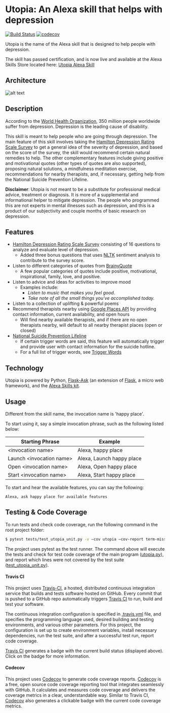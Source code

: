 # Utopia: An Alexa skill that helps with depression
[![Build Status](https://travis-ci.org/k-chuang/utopia-alexa-skill.svg?branch=master)](https://travis-ci.org/k-chuang/utopia-alexa-skill) [![codecov](https://codecov.io/gh/k-chuang/utopia-alexa-skill/branch/master/graph/badge.svg)](https://codecov.io/gh/k-chuang/utopia-alexa-skill)


Utopia is the name of the Alexa skill that is designed to help people with depression.

The skill has passed certification, and is now live and available at the Alexa Skills Store located here: [Utopia Alexa Skill](https://www.amazon.com/Kevin-Chuang-Utopia/dp/B07CZWS8B2/ref=sr_1_1?s=digital-skills&ie=UTF8&qid=1527870855&sr=1-1&keywords=utopia&dpID=41eETH9Rc5L&preST=_SY300_QL70_&dpSrc=srch)
## Architecture
![alt text](images/Utopia-alexa-skill-architecture.png)

## Description

According to the [World Health Organization](http://www.who.int/mediacentre/factsheets/fs369/en/), 350 million people worldwide
suffer from depression. Depression is the leading cause of disability.

This skill is meant to help people who are going through depression. The main feature of this skill involves taking
the [Hamilton Depression Rating Scale Survey](https://www.psychcongress.com/saundras-corner/scales-screeners/depression/hamilton-depression-rating-scale-ham-d) to get a general idea of the severity of depression, and based on the score
of the survey, the skill would recommend certain natural remedies to help. The other complementary features include giving
positive and motivational quotes (other types of quotes are also supported), proposing natural solutions, a mindfulness meditation exercise,
recommendations for nearby therapists, and, if necessary, getting help from the National Suicide Prevention Lifeline.

**Disclaimer**: Utopia is not meant to be a substitute for professional medical advice, treatment or diagnosis.
It is more of a supplemental and informational helper to mitigate depression. The people who programmed this are not experts in mental illnesses such as depression,
and this is a product of our subjectivity and couple months of basic research on depression.

## Features

* [Hamilton Depression Rating Scale Survey](https://www.psychcongress.com/saundras-corner/scales-screeners/depression/hamilton-depression-rating-scale-ham-d) consisting of 16 questions to analyze and evaluate level of depression.
  * Added three bonus questions that uses [NLTK](http://www.nltk.org/) sentiment analysis to contribute to the survey score.
* Listen to different categories of quotes from [BrainyQuote](https://www.brainyquote.com/)
  * A few popular categories of quotes include positive, motivational, inspirational, family, love, and positive.
* Listen to advice and ideas for activities to improve mood
  * Examples include:
    * *Listen to music that makes you feel good.*
    * *Take note of all the small things you've accomplished today.*
* Listen to a collection of uplifting & powerful poems
* Recommend therapists nearby using [Google Places API](https://developers.google.com/places/) by providing contact information, current availability, and open hours
  * Will find nearby available therapists, and if there are no open therapists nearby, will default to all nearby therapist places (open or closed)
* [National Suicide Prevention Lifeline](https://suicidepreventionlifeline.org/)
  * If certain trigger words are said, this feature will automatically trigger and provide user with contact information for the suicide hotline.
  * For a full list of trigger words, see [Trigger Words](speech_assets/custom_slot_types/TriggerWords.txt)

## Technology

Utopia is powered by Python, [Flask-Ask](http://flask-ask.readthedocs.io/en/latest/) (an extension of [Flask](http://flask.pocoo.org/docs/0.12/),
a micro web framework), and the [Alexa Skills kit](https://developer.amazon.com/alexa-skills-kit).

## Usage
Different from the skill name, the invocation name is 'happy place'.

To start using it, say a simple invocation phrase, such as the following listed below:

| Starting Phrase                          | Example                              |
|------------------------------------------|--------------------------------------|
| \<invocation name>                        | Alexa, happy place                        |
| Launch \<invocation name>                 | Alexa, Launch happy place                  |
| Open \<invocation name>                   | Alexa, Open happy place                  |
| Start \<invocation name>                  | Alexa, Start happy place                  |


To start and hear the available features, you can say the following:

    Alexa, ask happy place for available features

## Testing & Code Coverage
To run tests and check code coverage, run the following command in the root project folder:

```bash
$ pytest tests/test_utopia_unit.py -v —cov utopia —cov-report term-missing
```

The project uses pytest as the test runner. The command above will execute the tests and check for test code coverage of the main program ([utopia.py](utopia.py)), and report which lines were not covered by the test suite ([test_utopia_unit.py](tests/test_utopia_unit.py)).

#### Travis CI
This project uses [Travis-CI](https://travis-ci.org/), a hosted, distributed continuous integration service that builds and tests software hosted on GitHub. Every commit that is pushed to a GitHub repo automatically triggers [Travis CI](https://travis-ci.org/) to run, build and test your software.

The continuous integration configuration is specified in [.travis.yml](.travis.yml) file, and specifies the programming language used, desired building and testing environments, and various other parameters. For this project, the configuration is set up to create environment variables, install necessary dependencies, run the test suite, and after a successful test run, report code coverage.

[Travis CI](https://travis-ci.org/) generates a badge with the current build status (displayed above). Click on the badge for more information.

#### Codecov
This project uses [Codecov](https://codecov.io/) to generate code coverage reports. [Codecov](https://codecov.io/) is a free, open source code coverage reporting tool that integrates seamlessly with GitHub. It calculates and measures code coverage and delivers the coverage metrics in a clear, understandable way. Similar to Travis CI, [Codecov](https://codecov.io/) also generates a clickable badge with the current code coverage metrics.


